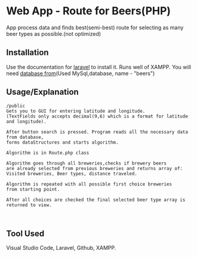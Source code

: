 # Web App - Route for Beers(PHP)

App process data and finds best(semi-best) route for selecting as many beer types as possible.(not optimized)

## Installation

Use the documentation for [laravel](https://laravel.com/docs/5.8/installation) to install it. Runs well of XAMPP. You will need [database from](https://github.com/brewdega/open-beer-database-dumps)(Used MySql,database, name - "beers")


## Usage/Explanation

```
/public 
Gets you to GUI for entering latitude and longitude.
(TextFields only accepts decimal(9,6) which is a format for latitude and longitude).

After button search is pressed. Program reads all the necessary data from database,
forms dataStructures and starts algorithm.

Algorithm is in Route.php class

Algorithm goes through all breweries,checks if brewery beers
are already selected from previous breweries and returns array of: 
Visited breweries, Beer types, distance traveled.

Algorithm is repeated with all possible first choice breweries 
from starting point.

After all choices are checked the final selected beer type array is returned to view.



```

## Tool Used
Visual Studio Code, Laravel, Github, XAMPP. 
